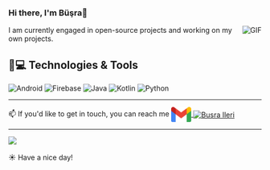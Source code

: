 ### Hi there, I'm Büşra🐝

<img align="right" alt="GIF" src="https://media.giphy.com/media/RK5KD6UcUpAt92zZvt/giphy.gif" />

 I am currently engaged in open-source projects and working on my own projects.
## 🚀💻 Technologies & Tools

![Android](https://img.shields.io/badge/Android-05150C?style=flat-square&logo=android)
![Firebase](https://img.shields.io/badge/Firebase-black?style=flat-square&logo=firebase)
![Java](https://img.shields.io/badge/Java-orange?style=flat-square&logo=java)
![Kotlin]( https://img.shields.io/badge/Kotlin-black?style=flat-square&logo=kotlin)
![Python](https://img.shields.io/badge/-Python-black?style=flat-square&logo=Python)

----

📫 If you'd like to get in touch, you can reach me
<a href="mailto:busrailerii@gmail.com" target="blank">
<img src="https://github.com/mahiiverse1/mahiiverse1/blob/main/Gmail_Logo_256px.png"   align="center"    alt="Busra Ileri" height="30" width="40"/>
</a>
<a href="https://www.linkedin.com/in/b%C3%BC%C5%9Fra-ileri/" target="blank"><img align="center"
      src="https://raw.githubusercontent.com/rahuldkjain/github-profile-readme-generator/master/src/images/icons/Social/linked-in-alt.svg"
      alt="Busra Ileri" height="30" width="40" /></a><t>

----

<img width= "240" src= "https://pa1.narvii.com/6580/8098c6e9207376889eeb0532d9f5a0723c4d73f5_hq.gif"/>

:sunny: Have a nice day!




